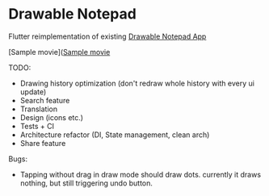 # Drawable Notepad


Flutter reimplementation of existing [Drawable Notepad App](https://github.com/tmarzeion/drawable-notepad)

[Sample movie]([Sample movie](https://youtu.be/QLOBKFAdMm8)

TODO:
- Drawing history optimization (don't redraw whole history with every ui update)
- Search feature
- Translation
- Design (icons etc.)
- Tests + CI
- Architecture refactor (DI, State management, clean arch)
- Share feature

Bugs:
- Tapping without drag in draw mode should draw dots. currently it draws nothing, but still triggering undo button.
